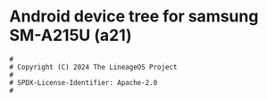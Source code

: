 # Android device tree for samsung SM-A215U (a21)

```
#
# Copyright (C) 2024 The LineageOS Project
#
# SPDX-License-Identifier: Apache-2.0
#
```
